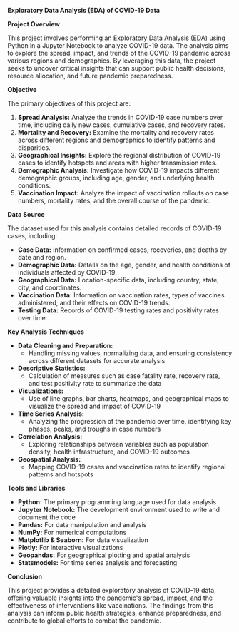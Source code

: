 ﻿**Exploratory Data Analysis (EDA) of COVID-19 Data**

**Project Overview**

This project involves performing an Exploratory Data Analysis (EDA) using Python in a Jupyter Notebook to analyze COVID-19 data. The analysis aims to explore the spread, impact, and trends of the COVID-19 pandemic across various regions and demographics. By leveraging this data, the project seeks to uncover critical insights that can support public health decisions, resource allocation, and future pandemic preparedness.

**Objective**

The primary objectives of this project are:

1. **Spread Analysis:** Analyze the trends in COVID-19 case numbers over time, including daily new cases, cumulative cases, and recovery rates.
1. **Mortality and Recovery:** Examine the mortality and recovery rates across different regions and demographics to identify patterns and disparities.
1. **Geographical Insights:** Explore the regional distribution of COVID-19 cases to identify hotspots and areas with higher transmission rates.
1. **Demographic Analysis:** Investigate how COVID-19 impacts different demographic groups, including age, gender, and underlying health conditions.
1. **Vaccination Impact:** Analyze the impact of vaccination rollouts on case numbers, mortality rates, and the overall course of the pandemic.

**Data Source**

The dataset used for this analysis contains detailed records of COVID-19 cases, including:

- **Case Data:** Information on confirmed cases, recoveries, and deaths by date and region.
- **Demographic Data:** Details on the age, gender, and health conditions of individuals affected by COVID-19.
- **Geographical Data:** Location-specific data, including country, state, city, and coordinates.
- **Vaccination Data:** Information on vaccination rates, types of vaccines administered, and their effects on COVID-19 trends.
- **Testing Data:** Records of COVID-19 testing rates and positivity rates over time.

**Key Analysis Techniques**

- **Data Cleaning and Preparation:**
  - Handling missing values, normalizing data, and ensuring consistency across different datasets for accurate analysis
- **Descriptive Statistics:**
  - Calculation of measures such as case fatality rate, recovery rate, and test positivity rate to summarize the data
- **Visualizations:**
  - Use of line graphs, bar charts, heatmaps, and geographical maps to visualize the spread and impact of COVID-19
- **Time Series Analysis:**
  - Analyzing the progression of the pandemic over time, identifying key phases, peaks, and troughs in case numbers
- **Correlation Analysis:**
  - Exploring relationships between variables such as population density, health infrastructure, and COVID-19 outcomes
- **Geospatial Analysis:**
  - Mapping COVID-19 cases and vaccination rates to identify regional patterns and hotspots

**Tools and Libraries**

- **Python:** The primary programming language used for data analysis
- **Jupyter Notebook:** The development environment used to write and document the code
- **Pandas:** For data manipulation and analysis
- **NumPy:** For numerical computations
- **Matplotlib & Seaborn:** For data visualization
- **Plotly:** For interactive visualizations
- **Geopandas:** For geographical plotting and spatial analysis
- **Statsmodels:** For time series analysis and forecasting

**Conclusion**

This project provides a detailed exploratory analysis of COVID-19 data, offering valuable insights into the pandemic's spread, impact, and the effectiveness of interventions like vaccinations. The findings from this analysis can inform public health strategies, enhance preparedness, and contribute to global efforts to combat the pandemic.

